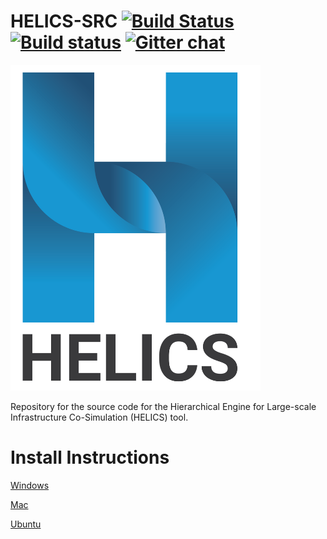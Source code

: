 # HELICS-SRC [![Build Status](https://travis-ci.org/GMLC-TDC/HELICS-src.svg?branch=master)](https://travis-ci.org/GMLC-TDC/HELICS-src) [![Build status](https://ci.appveyor.com/api/projects/status/re4ximd0eaalfvia?svg=true)](https://ci.appveyor.com/project/nightlark/helics-src) [![Gitter chat](https://badges.gitter.im/GMLC-TDC/HELICS-src.png)](https://gitter.im/GMLC-TDC/HELICS-src)


<img src="/images/HELICS_Logo.png" width="400">

Repository for the source code for the Hierarchical Engine for Large-scale Infrastructure Co-Simulation (HELICS) tool.

# Install Instructions

[Windows](./installing-on-windows.md)

[Mac](./installing-on-osx.md)

[Ubuntu](./installing-on-ubuntu.md)
